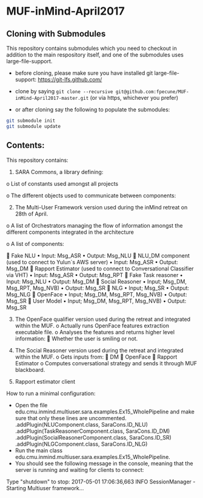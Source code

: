 # MUF-inMind-April2017

## Cloning with Submodules
This repository contains submodules which you need to checkout in addition to the main respository itself, 
and one of the submodules uses large-file-support. 

 * before cloning, please make sure you have installed git large-file-support: https://git-lfs.github.com/

 * clone by saying ```git clone --recursive git@github.com:fpecune/MUF-inMind-April2017-master.git```
   (or via https, whichever you prefer)

 * or after cloning say the following to populate the submodules:
```bash
git submodule init
git submodule update
```

## Contents:

This repository contains:
1.	SARA Commons, a library defining:

o	List of constants used amongst all projects 

o	The different objects used to communicate between components:

2.	The Multi-User Framework version used during the inMind retreat on 28th of April.

o	A list of Orchestrators managing the flow of information amongst the different components integrated in the architecture

o	A list of components:

	Fake NLU
•	Input: Msg_ASR
•	Output: Msg_NLU
	NLU_DM component (used to connect to Yulun`s AWS server)
•	Input: Msg_ASR
•	Output: Msg_DM
	Rapport Estimator (used to connect to Conversational Classifier via VHT)
•	Input: Msg_ASR
•	Output: Msg_RPT
	Fake Task reasoner
•	Input: Msg_NLU
•	Output: Msg_DM
	Social Reasoner
•	Input; Msg_DM, Msg_RPT, Msg_NVB)
•	Output: Msg_SR
	NLG
•	Input; Msg_SR
•	Output: Msg_NLG
	OpenFace
•	Input; Msg_DM, Msg_RPT, Msg_NVB)
•	Output: Msg_SR
	User Model
•	Input; Msg_DM, Msg_RPT, Msg_NVB)
•	Output: Msg_SR

3.	The OpenFace qualifier version used during the retreat and integrated within the MUF.
o	Actually runs OpenFace features extraction executable file.
o	Analyses the features and returns higher level information:
	Whether the user is smiling or not.

4.	The Social Reasoner version used during the retreat and integrated within the MUF.
o	Gets inputs from:
	DM
	OpenFace
	Rapport Estimator
o	Computes conversational strategy and sends it through MUF blackboard.

5.	Rapport estimator client


How to run a minimal configuration:

-	Open the file edu.cmu.inmind.multiuser.sara.examples.Ex15_WholePipeline and make sure that only these lines are uncommented.
.addPlugin(NLUComponent.class, SaraCons.ID_NLU)
.addPlugin(TaskReasonerComponent.class, SaraCons.ID_DM)
.addPlugin(SocialReasonerComponent.class, SaraCons.ID_SR)
.addPlugin(NLGComponent.class, SaraCons.ID_NLG)
-	Run the main class edu.cmu.inmind.multiuser.sara.examples.Ex15_WholePipeline.
-	You should see the following message in the console, meaning that the server is running and waiting for clients to connect:

Type "shutdown" to stop:
2017-05-01 17:06:36,663 INFO    SessionManager                 - Starting Multiuser framework...



    
